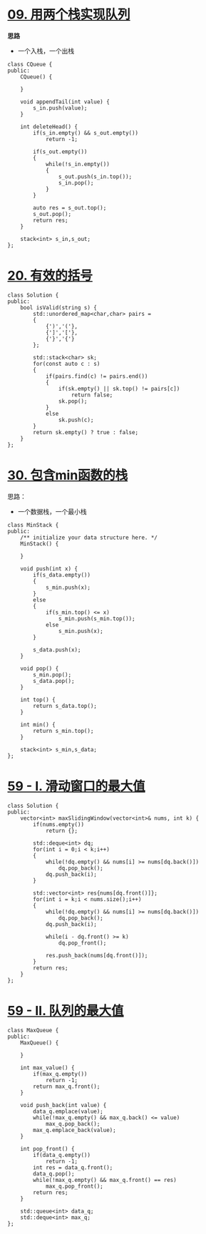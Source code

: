 # [09. 用两个栈实现队列](https://leetcode-cn.com/problems/yong-liang-ge-zhan-shi-xian-dui-lie-lcof/)

**思路**

- 一个入栈，一个出栈

```
class CQueue {
public:
    CQueue() {

    }
    
    void appendTail(int value) {
        s_in.push(value);
    }
    
    int deleteHead() {
        if(s_in.empty() && s_out.empty())
            return -1;
        
        if(s_out.empty())
        {
            while(!s_in.empty())
			{
				s_out.push(s_in.top());
				s_in.pop();
			}
        }
		
		auto res = s_out.top();
		s_out.pop();
		return res;
    }

    stack<int> s_in,s_out;
};
```

# [20. 有效的括号](https://leetcode-cn.com/problems/valid-parentheses/)

```
class Solution {
public:
    bool isValid(string s) {
        std::unordered_map<char,char> pairs =
        {
            {')','('},
            {']','['},
            {'}','{'}
        };

        std::stack<char> sk;
        for(const auto c : s)
        {
            if(pairs.find(c) != pairs.end())
            {
                if(sk.empty() || sk.top() != pairs[c])
                    return false;
                sk.pop();
            }
            else
                sk.push(c);
        }
        return sk.empty() ? true : false;
    }
};
```

# [30. 包含min函数的栈](https://leetcode-cn.com/problems/bao-han-minhan-shu-de-zhan-lcof/)

思路：

- 一个数据栈，一个最小栈

```
class MinStack {
public:
    /** initialize your data structure here. */
    MinStack() {

    }
    
    void push(int x) {
        if(s_data.empty())
        {
            s_min.push(x);
        }
        else
        {
            if(s_min.top() <= x)
                s_min.push(s_min.top());
            else
                s_min.push(x);
        }

        s_data.push(x);
    }
    
    void pop() {
        s_min.pop();
        s_data.pop();
    }
    
    int top() {
        return s_data.top();
    }
    
    int min() {
        return s_min.top();
    }

    stack<int> s_min,s_data;
};

```

# [59 - I. 滑动窗口的最大值](https://leetcode-cn.com/problems/hua-dong-chuang-kou-de-zui-da-zhi-lcof/)

```
class Solution {
public:
    vector<int> maxSlidingWindow(vector<int>& nums, int k) {
        if(nums.empty())
            return {};
        
        std::deque<int> dq;
        for(int i = 0;i < k;i++)
        {
            while(!dq.empty() && nums[i] >= nums[dq.back()])
                dq.pop_back();
            dq.push_back(i);
        }

        std::vector<int> res{nums[dq.front()]};
        for(int i = k;i < nums.size();i++)
        {
            while(!dq.empty() && nums[i] >= nums[dq.back()])
                dq.pop_back();
            dq.push_back(i);

            while(i - dq.front() >= k)
                dq.pop_front();

            res.push_back(nums[dq.front()]);
        }
        return res;
    }
};
```

# [59 - II. 队列的最大值](https://leetcode-cn.com/problems/dui-lie-de-zui-da-zhi-lcof/)

```
class MaxQueue {
public:
    MaxQueue() {

    }
    
    int max_value() {
        if(max_q.empty())
            return -1;
        return max_q.front();
    }
    
    void push_back(int value) {
		data_q.emplace(value);
		while(!max_q.empty() && max_q.back() <= value)
			max_q.pop_back();
		max_q.emplace_back(value);	
    }
    
    int pop_front() {
		if(data_q.empty())
			return -1;
		int res = data_q.front();
		data_q.pop();
		while(!max_q.empty() && max_q.front() == res)
			max_q.pop_front();
		return res;
    }
	
	std::queue<int> data_q;
	std::deque<int> max_q;
};
```


